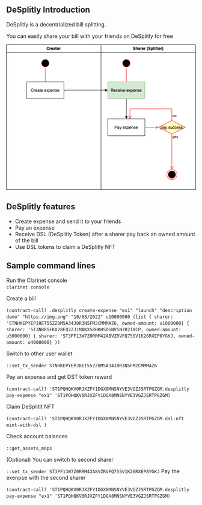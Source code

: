 ## DeSplitly Introduction 

DeSplitly is a decentrialized bill splitting. 

You can easily share your bill with your friends on DeSplitly for free

![](/diagrams//DeSplitly.png)

## DeSplitly features 

- Create expense and send it to your friends 
- Pay an expense 
- Receive DSL (DeSplitly Token) after a sharer pay back an owned amount of the bill 
- Use DSL tokens to claim a DeSplitly NFT

## Sample command lines 

Run the Clarinet console  
`clarinet console`

Create a bill  

`(contract-call? .desplitly create-expense "ex1" "launch" "description demo" "https://img.png" "10/08/2022" u10000000 (list { sharer: 'STNHKEPYEPJ8ET55ZZ0M5A34J0R3N5FM2CMMMAZ6, owned-amount: u1000000} { sharer: 'ST3NBRSFKX28FQ2ZJ1MAKX58HKHSDGNV5N7R21XCP, owned-amount: u5000000} { sharer: 'ST3PF13W7Z0RRM42A8VZRVFQ75SV1K26RXEP8YGKJ, owned-amount: u4000000} ))`

Switch to other user wallet 

`::set_tx_sender STNHKEPYEPJ8ET55ZZ0M5A34J0R3N5FM2CMMMAZ6` 

Pay an expense and get DST token reward 

`(contract-call? 'ST1PQHQKV0RJXZFY1DGX8MNSNYVE3VGZJSRTPGZGM.desplitly pay-expense "ex1" 'ST1PQHQKV0RJXZFY1DGX8MNSNYVE3VGZJSRTPGZGM)`

Claim DeSplitlt NFT 

`(contract-call? 'ST1PQHQKV0RJXZFY1DGX8MNSNYVE3VGZJSRTPGZGM.dsl-nft mint-with-dsl )`

Check account balances 

`::get_assets_maps`


(Optional) You can switch to second sharer 

`::set_tx_sender ST3PF13W7Z0RRM42A8VZRVFQ75SV1K26RXEP8YGKJ`
Pay the exenpse with the second sharer

`(contract-call? 'ST1PQHQKV0RJXZFY1DGX8MNSNYVE3VGZJSRTPGZGM.desplitly pay-expense "ex1" 'ST1PQHQKV0RJXZFY1DGX8MNSNYVE3VGZJSRTPGZGM)`
